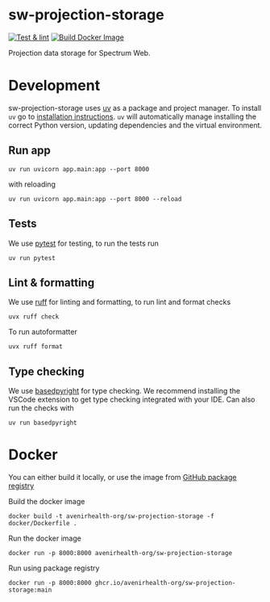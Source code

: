 # sw-projection-storage

[![Test & lint](https://github.com/AvenirHealth-org/sw-projection-storage/actions/workflows/test.yml/badge.svg?branch=main)](https://github.com/AvenirHealth-org/sw-projection-storage/actions/workflows/test.yml)
[![Build Docker Image](https://github.com/AvenirHealth-org/sw-projection-storage/actions/workflows/docker.yml/badge.svg)](https://github.com/AvenirHealth-org/sw-projection-storage/actions/workflows/docker.yml)

Projection data storage for Spectrum Web.

# Development

sw-projection-storage uses [uv](https://docs.astral.sh/uv/) as a package and project manager. To install `uv` go to [installation instructions](https://docs.astral.sh/uv/getting-started/installation/). `uv` will automatically manage installing the correct Python version, updating dependencies and the virtual environment.


## Run app

```
uv run uvicorn app.main:app --port 8000
```

with reloading

```
uv run uvicorn app.main:app --port 8000 --reload
```

## Tests

We use [pytest](https://docs.pytest.org/en/stable/) for testing, to run the tests run

```
uv run pytest
```

## Lint & formatting

We use [ruff](https://docs.astral.sh/ruff/) for linting and formatting, to run lint and format checks

```
uvx ruff check
```

To run autoformatter

```
uvx ruff format
```

## Type checking

We use [basedpyright](https://docs.basedpyright.com/latest/) for type checking. We recommend installing the VSCode extension to get type checking integrated with your IDE. Can also run the checks with

```
uv run basedpyright
```

# Docker

You can either build it locally, or use the image from [GitHub package registry](https://github.com/AvenirHealth-org/sw-projection-storage/pkgs/container/sw-projection-storage)

Build the docker image

```
docker build -t avenirhealth-org/sw-projection-storage -f docker/Dockerfile .
```

Run the docker image

```
docker run -p 8000:8000 avenirhealth-org/sw-projection-storage
```

Run using package registry

```
docker run -p 8000:8000 ghcr.io/avenirhealth-org/sw-projection-storage:main
```
